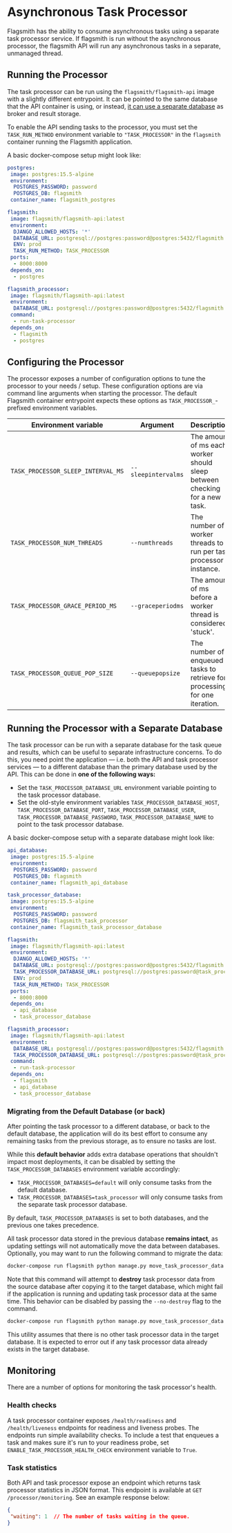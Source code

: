 # Asynchronous Task Processor

Flagsmith has the ability to consume asynchronous tasks using a separate task processor service. If flagsmith is run
without the asynchronous processor, the flagsmith API will run any asynchronous tasks in a separate, unmanaged thread.

## Running the Processor

The task processor can be run using the `flagsmith/flagsmith-api` image with a slightly different entrypoint. It can be
pointed to the same database that the API container is using, or instead, [it can use a separate
database](#running-the-processor-with-a-separate-database) as broker and result storage.

To enable the API sending tasks to the processor, you must set the `TASK_RUN_METHOD` environment variable to
`"TASK_PROCESSOR"` in the `flagsmith` container running the Flagsmith application.

A basic docker-compose setup might look like:

```yaml
postgres:
 image: postgres:15.5-alpine
 environment:
  POSTGRES_PASSWORD: password
  POSTGRES_DB: flagsmith
 container_name: flagsmith_postgres

flagsmith:
 image: flagsmith/flagsmith-api:latest
 environment:
  DJANGO_ALLOWED_HOSTS: '*'
  DATABASE_URL: postgresql://postgres:password@postgres:5432/flagsmith
  ENV: prod
  TASK_RUN_METHOD: TASK_PROCESSOR
 ports:
  - 8000:8000
 depends_on:
  - postgres

flagsmith_processor:
 image: flagsmith/flagsmith-api:latest
 environment:
  DATABASE_URL: postgresql://postgres:password@postgres:5432/flagsmith
 command:
  - run-task-processor
 depends_on:
  - flagsmith
  - postgres
```

## Configuring the Processor

The processor exposes a number of configuration options to tune the processor to your needs / setup. These configuration
options are via command line arguments when starting the processor. The default Flagsmith container entrypoint expects
these options as `TASK_PROCESSOR_`-prefixed environment variables.

| Environment variable               | Argument            | Description                                                                | Default |
| ---------------------------------- | ------------------- | -------------------------------------------------------------------------- | ------- |
| `TASK_PROCESSOR_SLEEP_INTERVAL_MS` | `--sleepintervalms` | The amount of ms each worker should sleep between checking for a new task. | 500     |
| `TASK_PROCESSOR_NUM_THREADS`       | `--numthreads`      | The number of worker threads to run per task processor instance.           | 5       |
| `TASK_PROCESSOR_GRACE_PERIOD_MS`   | `--graceperiodms`   | The amount of ms before a worker thread is considered 'stuck'.             | 20000   |
| `TASK_PROCESSOR_QUEUE_POP_SIZE`    | `--queuepopsize`    | The number of enqueued tasks to retrieve for processing for one iteration. | 10      |

## Running the Processor with a Separate Database

The task processor can be run with a separate database for the task queue and results, which can be useful to separate
infrastructure concerns. To do this, you need point the application — i.e. both the API and task processor services —
to a different database than the primary database used by the API. This can be done in **one of the following ways:**

- Set the `TASK_PROCESSOR_DATABASE_URL` environment variable pointing to the task processor database.
- Set the old-style environment variables `TASK_PROCESSOR_DATABASE_HOST`, `TASK_PROCESSOR_DATABASE_PORT`,
  `TASK_PROCESSOR_DATABASE_USER`, `TASK_PROCESSOR_DATABASE_PASSWORD`, `TASK_PROCESSOR_DATABASE_NAME` to point to the
  task processor database.

A basic docker-compose setup with a separate database might look like:

```yaml
api_database:
 image: postgres:15.5-alpine
 environment:
  POSTGRES_PASSWORD: password
  POSTGRES_DB: flagsmith
 container_name: flagsmith_api_database

task_processor_database:
 image: postgres:15.5-alpine
 environment:
  POSTGRES_PASSWORD: password
  POSTGRES_DB: flagsmith_task_processor
 container_name: flagsmith_task_processor_database

flagsmith:
 image: flagsmith/flagsmith-api:latest
 environment:
  DJANGO_ALLOWED_HOSTS: '*'
  DATABASE_URL: postgresql://postgres:password@postgres:5432/flagsmith
  TASK_PROCESSOR_DATABASE_URL: postgresql://postgres:password@task_processor_database:5432/flagsmith_task_processor
  ENV: prod
  TASK_RUN_METHOD: TASK_PROCESSOR
 ports:
  - 8000:8000
 depends_on:
  - api_database
  - task_processor_database

flagsmith_processor:
 image: flagsmith/flagsmith-api:latest
 environment:
  DATABASE_URL: postgresql://postgres:password@postgres:5432/flagsmith
  TASK_PROCESSOR_DATABASE_URL: postgresql://postgres:password@task_processor_database:5432/flagsmith_task_processor
 command:
  - run-task-processor
 depends_on:
  - flagsmith
  - api_database
  - task_processor_database
```

### Migrating from the Default Database (or back)

After pointing the task processor to a different database, or back to the default database, the application will do its
best effort to consume any remaining tasks from the previous storage, as to ensure no tasks are lost.

While this **default behavior** adds extra database operations that shouldn't impact most deployments, it can be
disabled by setting the `TASK_PROCESSOR_DATABASES` environment variable accordingly:

- `TASK_PROCESSOR_DATABASES=default` will only consume tasks from the default database.
- `TASK_PROCESSOR_DATABASES=task_processor` will only consume tasks from the separate task processor database.

By default, `TASK_PROCESSOR_DATABASES` is set to both databases, and the previous one takes precedence.

All task processor data stored in the previous database **remains intact**, as updating settings will not automatically
move the data between databases. Optionally, you may want to run the following command to migrate the data:

```bash
docker-compose run flagsmith python manage.py move_task_processor_data --source-db default --target-db task_processor  # or vice versa
```

Note that this command will attempt to **destroy** task processor data from the source database after copying it to the
target database, which might fail if the application is running and updating task processor data at the same time. This
behavior can be disabled by passing the `--no-destroy` flag to the command.

```bash
docker-compose run flagsmith python manage.py move_task_processor_data --source-db default --target-db task_processor --no-destroy  # or vice versa
```

This utility assumes that there is no other task processor data in the target database. It is expected to error out if
any task processor data already exists in the target database.

## Monitoring

There are a number of options for monitoring the task processor's health.

### Health checks

A task processor container exposes `/health/readiness` and `/health/liveness` endpoints for readiness and liveness
probes. The endpoints run simple availability checks. To include a test that enqueues a task and makes sure it's run
to your readiness probe, set `ENABLE_TASK_PROCESSOR_HEALTH_CHECK` environment variable to `True`.

### Task statistics

Both API and task processor expose an endpoint which returns task processor statistics in JSON format.
This endpoint is available at `GET /processor/monitoring`. See an example response below:

```json
{
 "waiting": 1  // The number of tasks waiting in the queue.
}
```
